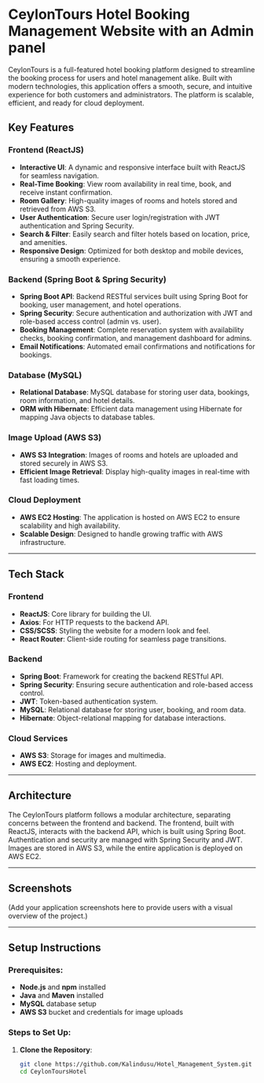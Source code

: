 # CeylonTours Hotel Booking Management  Website with an Admin panel

CeylonTours is a full-featured hotel booking platform designed to streamline the booking process for users and hotel management alike. Built with modern technologies, this application offers a smooth, secure, and intuitive experience for both customers and administrators. The platform is scalable, efficient, and ready for cloud deployment.


## Key Features

### Frontend (ReactJS)
- **Interactive UI**: A dynamic and responsive interface built with ReactJS for seamless navigation.
- **Real-Time Booking**: View room availability in real time, book, and receive instant confirmation.
- **Room Gallery**: High-quality images of rooms and hotels stored and retrieved from AWS S3.
- **User Authentication**: Secure user login/registration with JWT authentication and Spring Security.
- **Search & Filter**: Easily search and filter hotels based on location, price, and amenities.
- **Responsive Design**: Optimized for both desktop and mobile devices, ensuring a smooth experience.

### Backend (Spring Boot & Spring Security)
- **Spring Boot API**: Backend RESTful services built using Spring Boot for booking, user management, and hotel operations.
- **Spring Security**: Secure authentication and authorization with JWT and role-based access control (admin vs. user).
- **Booking Management**: Complete reservation system with availability checks, booking confirmation, and management dashboard for admins.
- **Email Notifications**: Automated email confirmations and notifications for bookings.

### Database (MySQL)
- **Relational Database**: MySQL database for storing user data, bookings, room information, and hotel details.
- **ORM with Hibernate**: Efficient data management using Hibernate for mapping Java objects to database tables.

### Image Upload (AWS S3)
- **AWS S3 Integration**: Images of rooms and hotels are uploaded and stored securely in AWS S3.
- **Efficient Image Retrieval**: Display high-quality images in real-time with fast loading times.

### Cloud Deployment
- **AWS EC2 Hosting**: The application is hosted on AWS EC2 to ensure scalability and high availability.
- **Scalable Design**: Designed to handle growing traffic with AWS infrastructure.

---

## Tech Stack

### Frontend
- **ReactJS**: Core library for building the UI.
- **Axios**: For HTTP requests to the backend API.
- **CSS/SCSS**: Styling the website for a modern look and feel.
- **React Router**: Client-side routing for seamless page transitions.

### Backend
- **Spring Boot**: Framework for creating the backend RESTful API.
- **Spring Security**: Ensuring secure authentication and role-based access control.
- **JWT**: Token-based authentication system.
- **MySQL**: Relational database for storing user, booking, and room data.
- **Hibernate**: Object-relational mapping for database interactions.

### Cloud Services
- **AWS S3**: Storage for images and multimedia.
- **AWS EC2**: Hosting and deployment.

---

## Architecture
The CeylonTours platform follows a modular architecture, separating concerns between the frontend and backend. The frontend, built with ReactJS, interacts with the backend API, which is built using Spring Boot. Authentication and security are managed with Spring Security and JWT. Images are stored in AWS S3, while the entire application is deployed on AWS EC2.

---

## Screenshots
(Add your application screenshots here to provide users with a visual overview of the project.)

---

## Setup Instructions

### Prerequisites:
- **Node.js** and **npm** installed
- **Java** and **Maven** installed
- **MySQL** database setup
- **AWS S3** bucket and credentials for image uploads

### Steps to Set Up:

1. **Clone the Repository**:
   ```bash
   git clone https://github.com/Kalindusu/Hotel_Management_System.git
   cd CeylonToursHotel
